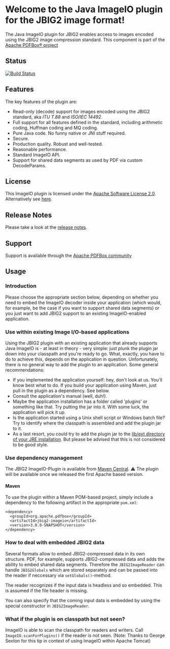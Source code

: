 <!---
  Licensed to the Apache Software Foundation (ASF) under one or more
  contributor license agreements.  See the NOTICE file distributed with
  this work for additional information regarding copyright ownership.
  The ASF licenses this file to You under the Apache License, Version 2.0
  (the "License"); you may not use this file except in compliance with
  the License.  You may obtain a copy of the License at

       http://www.apache.org/licenses/LICENSE-2.0

  Unless required by applicable law or agreed to in writing, software
  distributed under the License is distributed on an "AS IS" BASIS,
  WITHOUT WARRANTIES OR CONDITIONS OF ANY KIND, either express or implied.
  See the License for the specific language governing permissions and
  limitations under the License.
--->

# Welcome to the Java ImageIO plugin for the JBIG2 image format!
The Java ImageIO plugin for JBIG2 enables access to images encoded using the JBIG2 image compression standard.
This component is part of the [Apache PDFBox® project](https://pdfbox.apache.org/) 

## Status
[![Build Status](https://travis-ci.org/levigo/jbig2-imageio.svg?branch=master)](https://travis-ci.org/levigo/jbig2-imageio)

## Features
The key features of the plugin are:

- Read-only (decode) support for images encoded using the JBIG2 standard, aka *ITU T.88* and *ISO/IEC 14492*.
- Full support for all features defined in the standard, including arithmetic coding, Huffman coding and MQ coding.
- Pure Java code. No funny native or JNI stuff required.
- Secure.
- Production quality. Robust and well-tested.
- Reasonable performance.
- Standard ImageIO API.
- Support for shared data segments as used by PDF via custom DecodeParams.

## License
This ImageIO plugin is licensed under the [Apache Software License 2.0](https://www.apache.org/licenses/LICENSE-2.0). Alternatively see [here](LICENSE.txt).

## Release Notes
Please take a look at the [release notes](release-notes.md).

## Support
Support is available through the [Apache PDFBox community](https://pdfbox.apache.org/support.html)

## Usage
### Introduction
Please choose the appropriate section below, depending on whether you need to embed the ImageIO decoder inside your application (which would, for example, be the case if you want to support shared data segments) or you just want to add JBIG2 support to an existing ImageIO-enabled application.

### Use within existing Image I/O-based applications
Using the JBIG2 plugin with an existing application that already supports Java ImageIO is - at least in theory - very simple: just plunk the plugin jar down into your classpath and you're ready to go. What, exactly, you have to do to achieve this, depends on the application in question. Unfortunately, there is no general way to add the plugin to an application. Some general recommendations:

- If you implemented the application yourself: hey, don't look at us. You'll know best what to do. If you build your application using Maven, just pull in the plugin as a dependency. See below.
- Consult the application's manual (well, duh!).
- Maybe the application installation has a folder called 'plugins' or something like that. Try putting the jar into it. With some luck, the application will pick it up.
- Is the application started using a Unix shell script or Windows batch file? Try to identify where the classpath is assembled and add the plugin jar to it.
- As a last resort, you could try to add the plugin jar to the [lib/ext directory of your JRE installation](http://download.oracle.com/javase/1.4.2/docs/guide/extensions/spec.html). But please be advised that this is not considered to be good style.

### Use dependency management
The JBIG2 ImageIO-Plugin is available from [Maven Central](http://search.maven.org/). 
:warning: The plugin will be available once we released the first Apache based version.

#### Maven
To use the plugin within a Maven POM-based project, simply include a dependency to the following artifact in the appropriate ```pom.xml```:

    <dependency>
      <groupId>org.apache.pdfbox</groupId>
      <artifactId>jbig2-imageio</artifactId>
      <version>3.0.0-SNAPSHOT</version>
    </dependency>

### How to deal with embedded JBIG2 data
Several formats allow to embed JBIG2-compressed data in its own structure. PDF, for example, supports JBIG2-compressed data and adds the ability to embed shared data segments. Therefore the `JBIG2ImageReader` can handle `JBIG2Globals`  which are stored separately and can be passed into the reader if neccessary via `setGlobals()`-method.

The reader recognizes if the input data is headless and so embedded. This is assumed if the file header is missing.

You can also specify that the coming input data is embedded by using the special constructor in `JBIG2ImageReader`.

### What if the plugin is on classpath but not seen?
ImageIO is able to scan the classpath for readers and writers. Call `ImageIO.scanForPlugins()` if the reader is not seen. (Note: Thanks to George Sexton for this tip in context of using ImageIO within Apache Tomcat)

